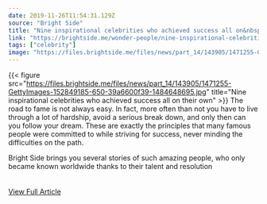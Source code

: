 ```yaml
---
date: 2019-11-26T11:54:31.129Z 
source: "Bright Side" 
title: "Nine inspirational celebrities who achieved success all on&nbsp;their own" 
link: "https://brightside.me/wonder-people/nine-inspirational-celebrities-who-achieved-success-all-on-their-own-143905/" 
tags: ["celebrity"]
image: "https://files.brightside.me/files/news/part_14/143905/1471255-GettyImages-152849185-650-39a6600f39-1484648695.jpg" 
---
```

{{< figure src="https://files.brightside.me/files/news/part_14/143905/1471255-GettyImages-152849185-650-39a6600f39-1484648695.jpg" title="Nine inspirational celebrities who achieved success all on&nbsp;their own" >}}
The road to fame is not always easy. In fact, more often than not you have to live through a lot of hardship, avoid a serious break down, and only then can you follow your dream. These are exactly the principles that many famous people were committed to while striving for success, never minding the difficulties on the path.

Bright Side brings you several stories of such amazing people, who only became known worldwide thanks to their talent and resolution
<br/><br/><br/>
<a href='https://brightside.me/wonder-people/nine-inspirational-celebrities-who-achieved-success-all-on-their-own-143905/' class='btn' target='_blank'>View Full Article</a>